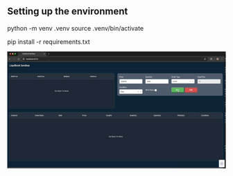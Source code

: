 
Setting up the environment
--------------------------
python -m venv .venv
source .venv/bin/activate

pip install -r requirements.txt

![LiquiBook Sandbox Demo](liquibook_demo.gif)